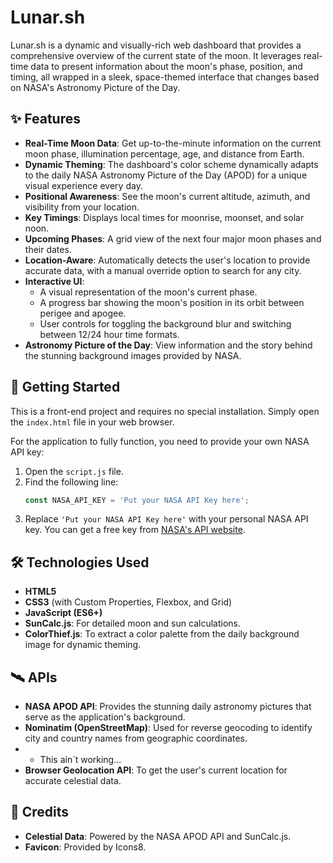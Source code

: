 # Lunar.sh

Lunar.sh is a dynamic and visually-rich web dashboard that provides a comprehensive overview of the current state of the moon. It leverages real-time data to present information about the moon's phase, position, and timing, all wrapped in a sleek, space-themed interface that changes based on NASA's Astronomy Picture of the Day.

## ✨ Features

  - **Real-Time Moon Data**: Get up-to-the-minute information on the current moon phase, illumination percentage, age, and distance from Earth.
  - **Dynamic Theming**: The dashboard's color scheme dynamically adapts to the daily NASA Astronomy Picture of the Day (APOD) for a unique visual experience every day.
  - **Positional Awareness**: See the moon's current altitude, azimuth, and visibility from your location.
  - **Key Timings**: Displays local times for moonrise, moonset, and solar noon.
  - **Upcoming Phases**: A grid view of the next four major moon phases and their dates.
  - **Location-Aware**: Automatically detects the user's location to provide accurate data, with a manual override option to search for any city.
  - **Interactive UI**:
      - A visual representation of the moon's current phase.
      - A progress bar showing the moon's position in its orbit between perigee and apogee.
      - User controls for toggling the background blur and switching between 12/24 hour time formats.
  - **Astronomy Picture of the Day**: View information and the story behind the stunning background images provided by NASA.

## 🚀 Getting Started

This is a front-end project and requires no special installation. Simply open the `index.html` file in your web browser.

For the application to fully function, you need to provide your own NASA API key:

1.  Open the `script.js` file.
2.  Find the following line:
    ```javascript
    const NASA_API_KEY = 'Put your NASA API Key here';
    ```
3.  Replace `'Put your NASA API Key here'` with your personal NASA API key. You can get a free key from [NASA's API website](https://api.nasa.gov/).

## 🛠️ Technologies Used

  - **HTML5**
  - **CSS3** (with Custom Properties, Flexbox, and Grid)
  - **JavaScript (ES6+)**
  - **SunCalc.js**: For detailed moon and sun calculations.
  - **ColorThief.js**: To extract a color palette from the daily background image for dynamic theming.

## 🛰️ APIs

  - **NASA APOD API**: Provides the stunning daily astronomy pictures that serve as the application's background.
  - **Nominatim (OpenStreetMap)**: Used for reverse geocoding to identify city and country names from geographic coordinates.
  - - This ain´t working...
  - **Browser Geolocation API**: To get the user's current location for accurate celestial data.

## 🙏 Credits

  - **Celestial Data**: Powered by the NASA APOD API and SunCalc.js.
  - **Favicon**: Provided by Icons8.
